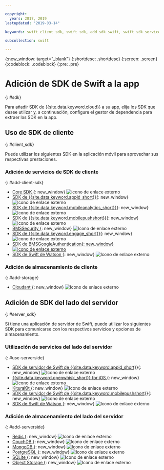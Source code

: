 ```yaml
---

copyright:
  years: 2017, 2019
lastupdated: "2019-03-14"

keywords: swift client sdk, swift sdk, add sdk swift, swift sdk service, server sdk swift, swift bms, clientsdk swift, client storage swifts

subcollection: swift

---
```


{:new_window: target="_blank"}
{:shortdesc: .shortdesc}
{:screen: .screen}
{:codeblock: .codeblock}
{:pre: .pre}

# Adición de SDK de Swift a la app
{: #sdk}

Para añadir SDK de {{site.data.keyword.cloud}} a su app, elija los SDK que desee utilizar y, a continuación, configure el gestor de dependencia para extraer los SDK en la app.

## Uso de SDK de cliente
{: #client_sdk}

Puede utilizar los siguientes SDK en la aplicación móvil para aprovechar sus respectivas prestaciones.

### Adición de servicios de SDK de cliente
{: #add-client-sdk}

- [Core SDK ](https://github.com/ibm-bluemix-mobile-services/bms-clientsdk-swift-core){: new_window} ![icono de enlace externo](../icons/launch-glyph.svg "icono de enlace externo")
- [SDK de {{site.data.keyword.appid_short}}](https://github.com/ibm-cloud-security/appid-clientsdk-swift){: new_window} ![Icono de enlace externo](../icons/launch-glyph.svg "Icono de enlace externo")
- [SDK de {{site.data.keyword.mobileanalytics_short}}](https://github.com/ibm-bluemix-mobile-services/bms-clientsdk-swift-analytics){: new_window} ![Icono de enlace externo](../icons/launch-glyph.svg "Icono de enlace externo")
- [SDK de {{site.data.keyword.mobilepushshort}}](https://github.com/ibm-bluemix-mobile-services/bms-clientsdk-swift-push){: new_window} ![Icono de enlace externo](../icons/launch-glyph.svg "Icono de enlace externo")
- [BMSSecurity ](https://github.com/ibm-bluemix-mobile-services/bms-clientsdk-swift-security){: new_window} ![Icono de enlace externo](../icons/launch-glyph.svg "Icono de enlace externo")
- [SDK de {{site.data.keyword.engage_short}}](https://github.com/ibm-bluemix-mobile-services/bms-clientsdk-swift-applaunch){: new_window} ![Icono de enlace externo](../icons/launch-glyph.svg "Icono de enlace externo")
- [SDK de BMSGoogleAuthentication{: new_window} ![Icono de enlace externo](../icons/launch-glyph.svg "Icono de enlace externo")](https://github.com/ibm-bluemix-mobile-services/bms-clientsdk-swift-security-googleauthentication)
- [SDK de Swift de Watson ](https://github.com/watson-developer-cloud/swift-sdk){: new_window} ![Icono de enlace externo](../icons/launch-glyph.svg "Icono de enlace externo")

### Adición de almacenamiento de cliente
{: #add-storage}

- [Cloudant ](https://github.com/cloudant/swift-cloudant){: new_window} ![Icono de enlace externo](../icons/launch-glyph.svg "Icono de enlace externo")

## Adición de SDK del lado del servidor
{: #server_sdk}

Si tiene una aplicación de servidor de Swift, puede utilizar los siguientes SDK para comunicarse con los respectivos servicios y opciones de almacenamiento.

### Utilización de servicios del lado del servidor
{: #use-serverside}

- [SDK de servidor de Swift de {{site.data.keyword.appid_short}}](https://github.com/ibm-cloud-security/appid-serversdk-swift){: new_window} ![Icono de enlace externo](../icons/launch-glyph.svg "Icono de enlace externo")
- [{{site.data.keyword.openwhisk_short}} for iOS ](https://cloud.ibm.com/openwhisk/learn/ios-sdk){: new_window} ![Icono de enlace externo](../icons/launch-glyph.svg "Icono de enlace externo")
- [KituraKit ](https://github.com/IBM-Swift/KituraKit){: new_window} ![Icono de enlace externo](../icons/launch-glyph.svg "Icono de enlace externo")
- [SDK de servidor de Swift de {{site.data.keyword.mobilepushshort}}](https://github.com/ibm-bluemix-mobile-services/bms-pushnotifications-serversdk-swift){: new_window} ![Icono de enlace externo](../icons/launch-glyph.svg "Icono de enlace externo")
- [SDK de Swift de Watson ](https://github.com/watson-developer-cloud/swift-sdk){: new_window} ![Icono de enlace externo](../icons/launch-glyph.svg "Icono de enlace externo")

### Adición de almacenamiento del lado del servidor
{: #add-serverside}

- [Redis ](https://github.com/IBM-Swift/Kitura-redis){: new_window} ![Icono de enlace externo](../icons/launch-glyph.svg "Icono de enlace externo")
- [CouchDB ](https://github.com/IBM-Swift/Kitura-CouchDB){: new_window} ![Icono de enlace externo](../icons/launch-glyph.svg "Icono de enlace externo")
- [MongoDB ](https://github.com/OpenKitten/MongoKitten){: new_window} ![Icono de enlace externo](../icons/launch-glyph.svg "Icono de enlace externo")
- [PostgreSQL ](https://github.com/IBM-Swift/Swift-Kuery-PostgreSQL){: new_window} ![Icono de enlace externo](../icons/launch-glyph.svg "Icono de enlace externo")
- [SQLite ](https://github.com/IBM-Swift/Swift-Kuery-SQLite){: new_window} ![Icono de enlace externo](../icons/launch-glyph.svg "Icono de enlace externo")
- [Object Storage ](https://github.com/ibm-bluemix-mobile-services/bluemix-objectstorage-serversdk-swift){: new_window} ![Icono de enlace externo](../icons/launch-glyph.svg "Icono de enlace externo")
